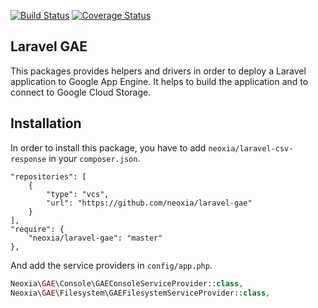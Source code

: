[![Build Status](https://travis-ci.org/neoxia/laravel-csv-response.svg?branch=master)](https://travis-ci.org/neoxia/laravel-csv-response)
[![Coverage Status](https://coveralls.io/repos/github/neoxia/laravel-csv-response/badge.svg?branch=master)](https://coveralls.io/github/neoxia/laravel-csv-response?branch=master)

## Laravel GAE

This packages provides helpers and drivers in order to deploy a Laravel application to Google App Engine. It helps to build the application and to connect to Google Cloud Storage.

## Installation

In order to install this package, you have to add `neoxia/laravel-csv-response` in your `composer.json`.

```JS
"repositories": [
    {
        "type": "vcs",
        "url": "https://github.com/neoxia/laravel-gae"
    }
],
"require": {
    "neoxia/laravel-gae": "master"
},
```

And add the service providers in `config/app.php`.

```PHP
Neoxia\GAE\Console\GAEConsoleServiceProvider::class,
Neoxia\GAE\Filesystem\GAEFilesystemServiceProvider::class,
```
